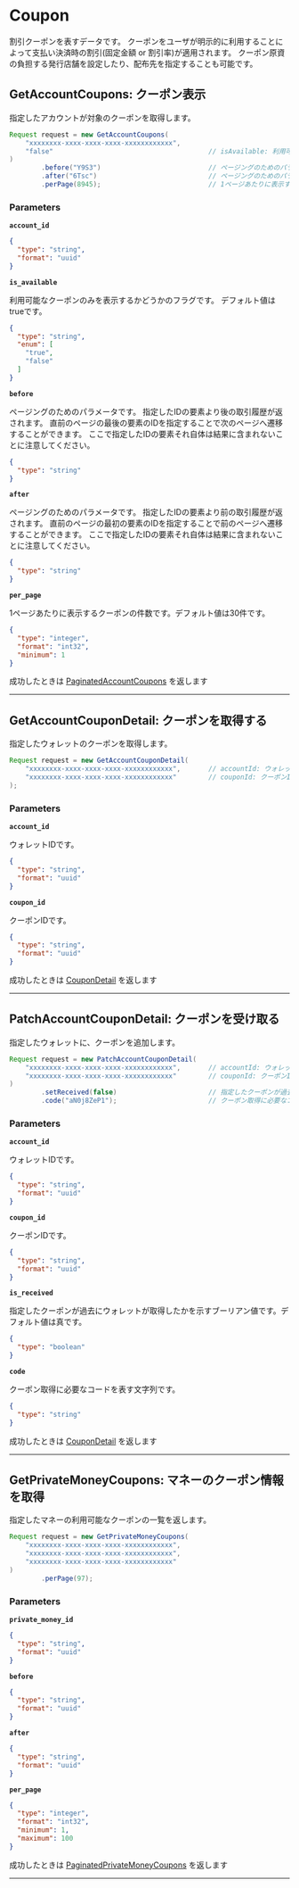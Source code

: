 # Coupon
割引クーポンを表すデータです。
クーポンをユーザが明示的に利用することによって支払い決済時の割引(固定金額 or 割引率)が適用されます。
クーポン原資の負担する発行店舗を設定したり、配布先を指定することも可能です。


<a name="get-account-coupons"></a>
## GetAccountCoupons: クーポン表示
指定したアカウントが対象のクーポンを取得します。

```java
Request request = new GetAccountCoupons(
    "xxxxxxxx-xxxx-xxxx-xxxx-xxxxxxxxxxxx",
    "false"                                       // isAvailable: 利用可能なクーポンのみを表示するかどうかのフラグです。
)
        .before("Y9S3")                           // ページングのためのパラメータです。
        .after("6Tsc")                            // ページングのためのパラメータです。
        .perPage(8945);                           // 1ページあたりに表示するクーポンの件数です。デフォルト値は30件です。

```



### Parameters
**`account_id`** 
  


```json
{
  "type": "string",
  "format": "uuid"
}
```

**`is_available`** 
  

利用可能なクーポンのみを表示するかどうかのフラグです。
デフォルト値はtrueです。

```json
{
  "type": "string",
  "enum": [
    "true",
    "false"
  ]
}
```

**`before`** 
  

ページングのためのパラメータです。
指定したIDの要素より後の取引履歴が返されます。
直前のページの最後の要素のIDを指定することで次のページへ遷移することができます。
ここで指定したIDの要素それ自体は結果に含まれないことに注意してください。

```json
{
  "type": "string"
}
```

**`after`** 
  

ページングのためのパラメータです。
指定したIDの要素より前の取引履歴が返されます。
直前のページの最初の要素のIDを指定することで前のページへ遷移することができます。
ここで指定したIDの要素それ自体は結果に含まれないことに注意してください。

```json
{
  "type": "string"
}
```

**`per_page`** 
  

1ページあたりに表示するクーポンの件数です。デフォルト値は30件です。

```json
{
  "type": "integer",
  "format": "int32",
  "minimum": 1
}
```



成功したときは
[PaginatedAccountCoupons](./responses.md#paginated-account-coupons)
を返します



---


<a name="get-account-coupon-detail"></a>
## GetAccountCouponDetail: クーポンを取得する
指定したウォレットのクーポンを取得します。

```java
Request request = new GetAccountCouponDetail(
    "xxxxxxxx-xxxx-xxxx-xxxx-xxxxxxxxxxxx",       // accountId: ウォレットIDです。
    "xxxxxxxx-xxxx-xxxx-xxxx-xxxxxxxxxxxx"        // couponId: クーポンIDです。
);

```



### Parameters
**`account_id`** 
  

ウォレットIDです。

```json
{
  "type": "string",
  "format": "uuid"
}
```

**`coupon_id`** 
  

クーポンIDです。

```json
{
  "type": "string",
  "format": "uuid"
}
```



成功したときは
[CouponDetail](./responses.md#coupon-detail)
を返します



---


<a name="patch-account-coupon-detail"></a>
## PatchAccountCouponDetail: クーポンを受け取る
指定したウォレットに、クーポンを追加します。

```java
Request request = new PatchAccountCouponDetail(
    "xxxxxxxx-xxxx-xxxx-xxxx-xxxxxxxxxxxx",       // accountId: ウォレットIDです。
    "xxxxxxxx-xxxx-xxxx-xxxx-xxxxxxxxxxxx"        // couponId: クーポンIDです。
)
        .setReceived(false)                       // 指定したクーポンが過去にウォレットが取得したかを示すブーリアン値です。デフォルト値は真です。
        .code("aN0j8ZeP1");                       // クーポン取得に必要なコードを表す文字列です。

```



### Parameters
**`account_id`** 
  

ウォレットIDです。

```json
{
  "type": "string",
  "format": "uuid"
}
```

**`coupon_id`** 
  

クーポンIDです。

```json
{
  "type": "string",
  "format": "uuid"
}
```

**`is_received`** 
  

指定したクーポンが過去にウォレットが取得したかを示すブーリアン値です。デフォルト値は真です。

```json
{
  "type": "boolean"
}
```

**`code`** 
  

クーポン取得に必要なコードを表す文字列です。

```json
{
  "type": "string"
}
```



成功したときは
[CouponDetail](./responses.md#coupon-detail)
を返します



---


<a name="get-private-money-coupons"></a>
## GetPrivateMoneyCoupons: マネーのクーポン情報を取得
指定したマネーの利用可能なクーポンの一覧を返します。

```java
Request request = new GetPrivateMoneyCoupons(
    "xxxxxxxx-xxxx-xxxx-xxxx-xxxxxxxxxxxx",
    "xxxxxxxx-xxxx-xxxx-xxxx-xxxxxxxxxxxx",
    "xxxxxxxx-xxxx-xxxx-xxxx-xxxxxxxxxxxx"
)
        .perPage(97);

```



### Parameters
**`private_money_id`** 
  


```json
{
  "type": "string",
  "format": "uuid"
}
```

**`before`** 
  


```json
{
  "type": "string",
  "format": "uuid"
}
```

**`after`** 
  


```json
{
  "type": "string",
  "format": "uuid"
}
```

**`per_page`** 
  


```json
{
  "type": "integer",
  "format": "int32",
  "minimum": 1,
  "maximum": 100
}
```



成功したときは
[PaginatedPrivateMoneyCoupons](./responses.md#paginated-private-money-coupons)
を返します



---



